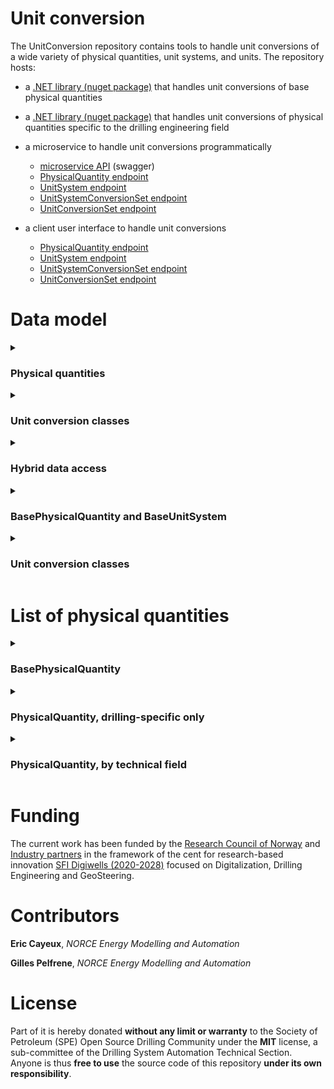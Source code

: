 # Unit conversion

The UnitConversion repository contains tools to handle unit conversions of a wide variety of physical quantities, unit systems, and units. The repository hosts:

- a [.NET library (nuget package)](https://www.nuget.org/packages/OSDC.UnitConversion.Conversion) that handles unit conversions of base physical quantities

- a [.NET library (nuget package)](https://www.nuget.org/packages/OSDC.UnitConversion.Conversion.DrillingEngineering) that handles unit conversions of physical quantities specific to the drilling engineering field

- a microservice to handle unit conversions programmatically
  - [microservice API](https://app.digiwells.no/UnitConversion/api/swagger) (swagger)
  - [PhysicalQuantity endpoint](https://app.digiwells.no/UnitConversion/api/PhysicalQuantity)
  - [UnitSystem endpoint](https://app.digiwells.no/UnitConversion/api/UnitSystem)
  - [UnitSystemConversionSet endpoint](https://app.digiwells.no/UnitConversion/api/UnitSystemConversionSet)
  - [UnitConversionSet endpoint](https://app.digiwells.no/UnitConversion/api/UnitConversionSet)

- a client user interface to handle unit conversions
  - [PhysicalQuantity endpoint](https://app.digiwells.no/UnitConversion/webapp/PhysicalQuantity)
  - [UnitSystem endpoint](https://app.digiwells.no/UnitConversion/webapp/UnitSystem)
  - [UnitSystemConversionSet endpoint](https://app.digiwells.no/UnitConversion/webapp/UnitSystemConversionSet)
  - [UnitConversionSet endpoint](https://app.digiwells.no/UnitConversion/webapp/UnitConversionSet)

# Data model

<details>
   <summary><h3>Physical quantities</h3></summary>

The UnitConversion repository contains tools to handle unit conversions of a wide variety of physical quantities:

- either 78 base physical quantities, called *BasePhysicalQuantity*

- or 66 physical quantities specific to the drilling engineering field, called *PhysicalQuantity*

- note that *PhysicalQuantity* extends *BasePhysicalQuantity* and hence encompasses it, so that the class *PhysicalQuantity* opens access to a total of **144 physical quantities**.

- see the complete list of physical quantities by technical fields `[below](# List-of-physical-quantities)`

</details>

<details>
   <summary><h3>Unit conversion classes</h3></summary>

Unit conversions can be handled:

- either through *UnitSystemConversionSet* that converts a user-defined collection physical quantities from one unit system to another

  - *UnitSystemConversionSet* class is useful for web pages that rely on a user-selected unit system
  
  - a unit system is a collection of quantities where each *PhysicalQuantity* is assigned one pre-defined *UnitChoice*

    - *BaseUnitSystem* are standard unit systems, i.e. *SI*, *US*, *Imperial*, *Metric*

    - *UnitSystem* are custom unit systems that allow the user to map every *PhysicalQuantity* to a preferred *UnitChoice*
  
    - note that *UnitSystem* extends *BaseUnitSystem* and hence encompasses it
 
 - or through *UnitConversionSet* that converts a user-defined collection physical quantities from one unit choice to another
 
   - *UnitConversionSet* class is more versatile and useful for daily unit conversions technical people must perform in their every day life

</details>

<details>
   <summary><h3>Hybrid data access</h3></summary>
   
- physical quantities and standard unit systems are accessed in-memory, through the nuget packages [OSDC.UnitConversion.Conversion.DrillingEngineering](https://www.nuget.org/packages/OSDC.UnitConversion.Conversion) and [OSDC.UnitConversion.Conversion](https://www.nuget.org/packages/OSDC.UnitConversion.Conversion.DrillingEngineering)

- custom unit systems, unit system conversion sets, and unit conversion sets are accessed from the database of the containerized microservice

</details>

<details>
   <summary><h3>BasePhysicalQuantity and BaseUnitSystem</h3></summary>
   
- base physical quantities are accessed in-memory through `BasePhysicalQuantity.AvailableBasePhysicalQuantities`. Each `BasePhysicalQuantity` holds a reference on a list of `UnitChoice` which simply represent units available for this quantity.

- base unit systems (*SI*, *Metric*, *Imperial*, *US*) are also access in-memory through `BaseUnitSystem.SIBaseUnitSystem` for example. Each of them holds a reference on a Dictionary<string, string> that assigns one `UnitChoice` to each `BasePhysicalQuantity`

- class diagram is as follows

<p align="center">
<img src="https://github.com/user-attachments/assets/d9a36340-dedf-4266-89c1-93e07eacec20" width="800">
</p>



- *PhysicalQuantity* extends *BasePhysicalQuantity* and *UnitSystem* extends *BaseUnitSystem* so that the same considerations as above apply

- class diagram is as follows


<p align="center">
<img src="https://github.com/user-attachments/assets/b42b933b-2617-46ae-8071-057f6cb52544" width="500">
</p>


- all these classes are identified with a simple `Guid`. The `MetaInfo` available in nuget package [`OSDC.DotnetLibraries.General.DataManagement`](https://www.nuget.org/packages/OSDC.DotnetLibraries.General.DataManagement) concept is not necessary here due to the in-memeory data access.

</details>

<details>
   <summary><h3>Unit conversion classes</h3></summary>

- the base class that performs `double` to `double?` unit conversions is *ValueConversion*

- *ValueConversion* is aggregated in two intermediate super-classes
  - *QuantityConversion* that holds a reference on the `Guid` of a *PhysicalQuantity*
  - *QuantityUnitConversion* that holds a reference on both the `Guid` of a *PhysicalQuantity*, the `Guid` of a *UnitChoice* for the input data, and the `Guid` of a *UnitChoice* for the output data
  
- *QuantityConversion* is itself aggregated in the *UnitSystemConversionSet* super-class that holds a reference on
  - the `Guid` of an input *UnitSystem*
  - the `Guid` of an output *UnitSystem*
  - a *MetaInfo* used to identify the conversion set in the microservice architecture and store it in the database
  
- *QuantityUnitConversion* is itself aggregated in the *UnitConversionSet* super-class that simply holds a reference on a *MetaInfo* used to identify the conversion set in the microservice architecture and store it in the database
  - no unit system or unit choice identifier are necessary at the *UnitConversionSet* level, since unit choices are already decided at the level of the *QuantityUnitConversion*
  
- therefore, *UnitSystemConversionSet* is useful to convert quantities from a unit system to another and *UnitConversionSet* is more versatile as it allows to tune the unit choice at the level of each quantity aggregated in the list. In particular, with the *UnitConversionSet*, it is possible to convert 2 quantities of the same type according to different unit choices. Whereas, with the *UnitSystemConversionSet*, all quantities of the same type must stick to the unit choice of the selected input or output *UnitSystem*

- class diagram is as follows

<p align="center">
<img src="https://github.com/user-attachments/assets/3df456cc-668e-4336-8d58-1887bbf8d85a" width="800">
</p>

   
</details>

# List of physical quantities

<details>
   <summary><h3>BasePhysicalQuantity</h3></summary>
   
|Physical Quantity Name|Usual Names||||
|---|---|---|---|---|
|Acceleration|Acceleration||||
|AmountSubstance|Amount Substance||||
|AngleMagneticFluxDensity|Angle Magnetic Flux Density||||
|AngleVariationGradient|Angle Variation Gradient||||
|AngularVelocity|Angular Velocity||||
|Area|Area||||
|Compressibility|Compressibility||||
|Curvature|Curvature||||
|Density|Density||||
|DensityGradientDepth|Density Gradient Depth||||
|DensityGradientTemperature|Density Gradient Temperature||||
|DensityRateOfChange|Density Rate of Change||||
|Dimensionless|Dimensionless||||||
|DynamicViscosity|Dynamic Viscosity||||
|EarthMagneticFluxDensity|Earth Magnetic Flux Density||||
|ElectricalCapacitance|Electrical Capacitance||||
|ElectricalCurrent|Electrical Current||||
|ElectricTension|Electric Tension||||
|ElongationGradient|Elongation Gradient||||
|Energy|Energy||||
|FluidShearRate|Fluid Shear Rate||||
|FluidShearStress|Fluid Shear Stress||||
|Force|Force||||
|ForceGradient|Force Gradient||||
|Frequency|Frequency||||
|FrequencyRateOfChange|Frequency Rate Of Change||||
|GravitationalLoad|Gravitational Load||||
|HeatTransferCoefficient|Heat Transfer Coefficient||||
|HydraulicConductivity|Hydraulic Conductivity||||
|ImageScale|Image Scale||||
|InterfacialTension|Interfacial Tension||||
|LargeVolume|Large Volume||||
|Length|Length||||
|LuminousIntensity|Luminous Intensity||||
|MagneticFlux|Magnetic Flux||||
|MagneticFluxDensity|Magnetic Flux Density||||
|Mass|Mass||||
|MassGradient|Mass Gradient||||
|MassRate|Mass Rate||||
|MaterialStrength|Material Strength||||
|Permeability|Permeability||||
|PlaneAngle|Plane Angle||||
|Porosity|Porosity||||
|Power|Power||||
|Pressure|Pressure||||
|PressureGradient|Pressure Gradient||||
|PressureLossConstant|Pressure Loss Constant||||
|Proportion|Proportion||||
|RandomWalk|Random Walk||||
|RelativeTemperature|Relative Temperature||||
|Resistivity|Resistivity||||
|RheologyConsistencyIndex|Rheology Consistency Index||||
|RotationFrequency|Rotation Frequency|Rotary speed|RPM|
|RotationFrequencyRateOfChange|Rotation Frequency Rate Of Change||||
|SmallDiameter|Small Diameter||||
|SmallLength|Small Length||||
|SmallProportion|Small Proportion||||
|SmallRotationFrequency|Small Rotation Frequency|Small rotary speed|Small RPM|
|SmallTorque|Small Torque||||
|SolidAngle|Solid Angle||||
|SpecificHeatCapacity|Specific Heat Capacity||||
|SpecificHeatCapacityTemperatureGradient|Specific Heat Capacity Temperature Gradient||||
|StandardDimensionless|Standard Dimensionless||||
|StandardLength|Standard Length||||
|StandardProportion|Standard Proportion||||
|Temperature|Temperature||||
|TemperatureGradient|Temperature Gradient||||
|Tension|Tension||||
|ThermalConductivity|Thermal Conductivity||||
|ThermalConductivityTemperatureGradient|Thermal Conductivity Temperature Gradient||||
|Time|Time||||
|Torque|Torque|Bending moment|||
|Velocity|Velocity||||
|Volume|Volume||||
|VolumetricFlowRate|Volumetric Flow Rate|Flow Rate (volumetric)|||
|VolumetricFlowRateRateOfChange|Volumetric Flow Rate Rate Of Change||||
|WaveNumber|Wave Number||||
|YoungModulus|Young Modulus||||
   
</details>

<details>
   <summary><h3>PhysicalQuantity, drilling-specific only</h3></summary>
   
|Physical Quantity Name|Usual Names||||
|---|---|---|---|---|
|AccelerationDrilling|Acceleration (drilling)||||||
|AngleVariationGradientDrilling|Angle Variation Gradient (drilling)|||
|AngularVelocityDrilling|Angular Velocity (drilling)||||||
|AreaDrilling|Area (drilling)||||||
|AxialVelocityDrilling|Axial Velocity (drilling)||||||
|BlockVelocity|Block Velocity (drilling)||||||
|CableDiameter|Cable Diameter (drilling)||||||
|CapillaryPressure|Capillary Pressure (drilling)||||||
|CompressibilityDrilling|Compressibility (drilling)||||||
|CurvatureDrilling|Curvature (drilling)|DLS|Dogleg severity||
|DensityDrilling|Density (drilling)||||||
|DensityGradientDepthDrilling|Density Gradient Depth (drilling)||||||
|DensityGradientTemperatureDrilling|Density Gradient Temperature (drilling)||||||
|DensityRateOfChangeDrilling|Density Rate of Change (drilling)||||||
|Depth|Depth (drilling)||||||
|DrillStemMaterialStrength|Drill Stem Material Strength (drilling)||||||
|DrillStringMagneticFluxDrilling|Drill String Magnetic Flux (drilling)||||||
|DurationDrilling|Duration (drilling)||||||
|DynamicViscosityDrilling|Dynamic Viscosity (drilling)||||||
|ElongationGradientDrilling|Elongation Gradient (drilling)||||||
|FluidVelocityDrilling|Fluid Velocity (drilling)||||||
|ForceDrilling|Force (drilling)||||||
|ForceGradientDrilling|Force Gradient (drilling)||||||
|FormationResistivity|Formation Resistivity (drilling)||||||
|FormationStrength|Formation Strength (drilling)||||||
|GammaRay|Gamma Ray (drilling)||||||
|GasShow|Gas Show (drilling)||||||
|GasVolumetricFlowRate|Gas Volumetric Flow Rate (drilling)||||||
|HeatTransferCoefficientDrilling|Heat Transfer Coefficient (drilling)||||||
|Height|Height (drilling)||||||
|HookLoad|Hook Load (drilling)||||||
|HydraulicConductivityDrilling|Hydraulic Conductivity (drilling)||||||
|InterfacialTensionDrilling|Interfacial Tension (drilling)||||||
|MassDrilling|Mass (drilling)||||||
|MassGradientDrilling|Mass Gradient (drilling)||||||
|MassRateDrilling|Mass Rate (drilling)||||||
|NozzleDiameter|Nozzle Diameter (drilling)||||||
|PipeDiameter|Pipe Diameter (drilling)||||||
|PlaneAngleDrilling|Plane Angle (drilling)||||||
|PoreDiameter|Pore Diameter (drilling)||||||
|PoreSurface|Pore Surface (drilling)||||||
|Position|Position (drilling)||||||
|PowerDrilling|Power (drilling)||||||
|PressureDrilling|Pressure (drilling)|MSE (as a pressure)|||
|PressureGradientDrilling|Pressure Gradient (drilling)||||||
|PressureLossConstantDrilling|Pressure Loss Constant (drilling)||||||
|RandomWalkDrilling|Random Walk (drilling)||||||
|RateOfPenetration|Rate Of Penetration (drilling)|ROP|||
|RotationFrequencyRateOfChangeDrilling|Rotation Frequency Rate Of Change (drilling)||||||
|ShockRate|Shock Rate (drilling)||||||
|SpecificHeatCapacityDrilling|Specific Heat Capacity (drilling)||||||
|SpecificHeatCapacityTemperatureGradientDrilling|Specific Heat Capacity Temperature Gradient (drilling)|||
|StickDurationDrilling|Stick Duration (drilling)||||||
|SurveyInstrumentAngleMagneticFluxDensityDrilling|Survey Instrument Angle Magnetic Flux Density (drilling)||||||
|SurveyInstrumentAngularVelocityDrilling|Survey Instrument Angular Velocity (drilling)||||||
|SurveyInstrumentReciprocalLengthDrilling|Survey Instrument Reciprocal Length (drilling)||||||
|TemperatureDrilling|Temperature (drilling)||||||
|TemperatureGradientDrilling|Temperature Gradient (drilling)||||||
|TensionDrilling|Tension (drilling)||||||
|ThermalConductivityDrilling|Thermal Conductivity (drilling)||||||
|ThermalConductivityTemperatureGradientDrilling|Thermal Conductivity Temperature Gradient (drilling)||||||
|TorqueDrilling|Torque (drilling)|Bending moment (drilling)|TOB|BOB|
|VolumeDrilling|Volume (drilling)||||||
|VolumetricFlowRateDrilling|Volumetric Flow Rate (drilling)|Flow Rate (volumetric, drilling)||||
|VolumetricFlowRateOfChangeDrilling|Volumetric Flow Rate Of Change (drilling)||||||
|WeightOnBit|Weight On Bit (drilling)|WOB||||

</details>

<details>
   <summary><h3>PhysicalQuantity, by technical field</h3></summary>
   
<table class="table-fixed">
  <tr>
    <th>Technical Field</th>
    <th>Physical Quantity Names</th>
  </tr>
  <tr>
    <td>Chemistry and Material Properties</td>
    <td>AmountSubstance, DensityGradientDepth, DensityGradientDepthDrilling, DensityGradientTemperature, DensityGradientTemperatureDrilling, DensityDrilling, DensitySpeedDrilling, FormationResistivity, FormationStrength, GasShow, Mass, MassDrilling, MassGradient, MassGradientDrilling, MassRate, MassRateDrilling, Porosity, Proportion, Resistivity, RheologyConsistencyIndex, ShockRate, SmallProportion, SpecificHeatCapacity, SpecificHeatCapacityDrilling, SpecificHeatCapacityTemperatureGradient, SpecificHeatCapacityTemperatureGradientDrilling</td>
  </tr>
  <tr>
    <td>Drilling Technology</td>
    <td>AccelerationDrilling, AngleVariationGradientDrilling, AngularVelocityDrilling, AreaDrilling, AxialVelocityDrilling, CompressibilityDrilling, CurvatureDrilling, DensityDrilling, DensityGradientDepthDrilling, DensityGradientTemperatureDrilling, DensitySpeedDrilling, DrillStringMagneticFlux, DrillStemMaterialStrength, DurationDrilling, DynamicViscosityDrilling, ElongationGradientDrilling, FluidVelocityDrilling, ForceDrilling, ForceGradientDrilling, HeatTransferCoefficientDrilling, HydraulicConductivityDrilling, InterfacialTensionDrilling, MagneticFluxDensityDrilling, PlaneAngleDrilling, PowerDrilling, PressureDrilling, PressureGradientDrilling, PressureLossConstantDrilling, RandomWalkDrilling, RotationFrequencyRateOfChangeDrilling, StickDurationDrilling, SurveyInstrumentAngularVelocityDrilling, SurveyInstrumentMagneticFluxDensityDrilling, SurveyInstrumentReciprocalLengthDrilling, TemperatureDrilling, TemperatureGradientDrilling, ThermalConductivityDrilling, ThermalConductivityTemperatureGradientDrilling, TorqueDrilling, VolumetricFlowRateDrilling, VolumetricFlowRateOfChangeDrilling</td>
  </tr>
  <tr>
    <td>Electromagnetism</td>
    <td>AngleMagneticFluxDensity, EarthMagneticFluxDensity, ElectricalCurrent, ElectricTension, MagneticFlux, MagneticFluxDensity, SurveyInstrumentMagneticFluxDensityDrilling</td>
  </tr>
  <tr>
    <td>Fluid Dynamics and Hydraulics</td>
    <td>Capacitance, Depth, Density, Dimensionless, FluidShearRate, FluidShearStress, FlowRate, FluidVelocityDrilling, HydraulicConductivity, HydraulicConductivityDrilling, InterfacialTension, InterfacialTensionDrilling, Permeability, PressureLossConstant, PressureLossConstantDrilling, VolumetricFlowRateRateOfChange, WaveNumber, VolumetricFlowRateDrilling, VolumetricFlowRateOfChangeDrilling</td>
  </tr>
  <tr>
    <td>Geometric and Dimensional Analysis</td>
    <td>Area, Curvature, CurvatureDrilling, Dimensionless, ImageScale, Length, PlaneAngle, PlaneAngleDrilling, SolidAngle</td>
  </tr>
  <tr>
    <td>Instrumentation and Measurement</td>
    <td>Frequency, FrequencyRateOfChange, GammaRay, Height, ImageScale, LuminousIntensity, RelativeTemperature, StandardDimensionless, StandardLength, StandardProportion</td>
  </tr>
  <tr>
    <td></td>
    <td></td>
  </tr>
  <tr>
    <td>Mechanics</td>
    <td>Acceleration, AngularVelocity, BlockVelocity, DensitySpeed, Force, ForceGradient, GravitationalLoad, HookLoad, Position, RandomWalk, RateOfPenetration, RotationFrequency, RotationFrequencyRateOfChange, SmallRotationFrequency, SmallTorque, Torque, Velocity, WeightOnBit, YoungModulus</td>
  </tr>
  <tr>
    <td>Structural and Material Science</td>
    <td>CableDiameter, DrillStemMaterialStrength, ElongationGradient, LargeVolume, MaterialStrength, NozzleDiameter, PoreDiameter, PoreSurface, SmallDiameter, SmallLength, SmallProportion, StandardDimensionless, StandardLength, StandardProportion, Volume</td>
  </tr>
  <tr>
    <td>Thermodynamics and Heat Transfer</td>
    <td>CapillaryPressure, Compressibility, Energy, HeatTransferCoefficient, HeatTransferCoefficientDrilling, SpecificHeatCapacity, SpecificHeatCapacityDrilling, SpecificHeatCapacityTemperatureGradient, SpecificHeatCapacityTemperatureGradientDrilling, Temperature, TemperatureGradient, ThermalConductivity, ThermalConductivityDrilling, ThermalConductivityTemperatureGradient, ThermalConductivityTemperatureGradientDrilling</td>
  </tr>
</table>
   
</details>

# Funding

The current work has been funded by the [Research Council of Norway](https://www.forskningsradet.no/) and [Industry partners](https://www.digiwells.no/about/board/) in the framework of the cent for research-based innovation [SFI Digiwells (2020-2028)](https://www.digiwells.no/) focused on Digitalization, Drilling Engineering and GeoSteering.

# Contributors

**Eric Cayeux**, *NORCE Energy Modelling and Automation*

**Gilles Pelfrene**, *NORCE Energy Modelling and Automation*

# License

Part of it is hereby donated **without any limit or warranty** to the Society of Petroleum (SPE) Open Source Drilling Community under the **MIT** license, a sub-committee of the Drilling System Automation Technical Section. Anyone is thus **free to use** the source code of this repository **under its own responsibility**.
